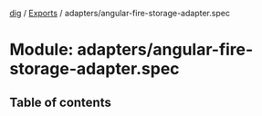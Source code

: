 [dig](../../README.md) / [Exports](../../modules.md) / adapters/angular-fire-storage-adapter.spec

# Module: adapters/angular-fire-storage-adapter.spec

## Table of contents
